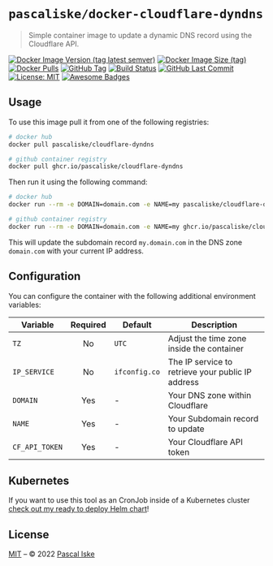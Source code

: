 # `pascaliske/docker-cloudflare-dyndns`

> Simple container image to update a dynamic DNS record using the Cloudflare API.

[![Docker Image Version (tag latest semver)](https://img.shields.io/docker/v/pascaliske/cloudflare-dyndns/latest?style=flat-square)](https://hub.docker.com/r/pascaliske/cloudflare-dyndns) [![Docker Image Size (tag)](https://img.shields.io/docker/image-size/pascaliske/cloudflare-dyndns/latest?style=flat-square)](https://hub.docker.com/r/pascaliske/cloudflare-dyndns) [![Docker Pulls](https://img.shields.io/docker/pulls/pascaliske/cloudflare-dyndns?style=flat-square)](https://hub.docker.com/r/pascaliske/cloudflare-dyndns) [![GitHub Tag](https://img.shields.io/github/v/tag/pascaliske/docker-cloudflare-dyndns?style=flat-square)](https://github.com/pascaliske/docker-cloudflare-dyndns) [![Build Status](https://img.shields.io/github/workflow/status/pascaliske/docker-cloudflare-dyndns/Image/master?label=build&style=flat-square)](https://github.com/pascaliske/docker-cloudflare-dyndns/actions) [![GitHub Last Commit](https://img.shields.io/github/last-commit/pascaliske/docker-cloudflare-dyndns?style=flat-square)](https://github.com/pascaliske/docker-cloudflare-dyndns) [![License: MIT](https://img.shields.io/badge/License-MIT-blue.svg?style=flat-square)](https://opensource.org/licenses/MIT) [![Awesome Badges](https://img.shields.io/badge/badges-awesome-green.svg?style=flat-square)](https://github.com/Naereen/badges)

## Usage

To use this image pull it from one of the following registries:

```bash
# docker hub
docker pull pascaliske/cloudflare-dyndns

# github container registry
docker pull ghcr.io/pascaliske/cloudflare-dyndns
```

Then run it using the following command:

```bash
# docker hub
docker run --rm -e DOMAIN=domain.com -e NAME=my pascaliske/cloudflare-dyndns

# github container registry
docker run --rm -e DOMAIN=domain.com -e NAME=my ghcr.io/pascaliske/cloudflare-dyndns
```

This will update the subdomain record `my.domain.com` in the DNS zone `domain.com` with your current IP address.

## Configuration

You can configure the container with the following additional environment variables:

| Variable       | Required | Default       | Description                                       |
| -------------- | :------: | ------------- | ------------------------------------------------- |
| `TZ`           |    No    | `UTC`         | Adjust the time zone inside the container         |
| `IP_SERVICE`   |    No    | `ifconfig.co` | The IP service to retrieve your public IP address |
| `DOMAIN`       |   Yes    | -             | Your DNS zone within Cloudflare                   |
| `NAME`         |   Yes    | -             | Your Subdomain record to update                   |
| `CF_API_TOKEN` |   Yes    | -             | Your Cloudflare API token                         |

## Kubernetes

If you want to use this tool as an CronJob inside of a Kubernetes cluster [check out my ready to deploy Helm chart](https://charts.pascaliske.dev/charts/cloudflare-dyndns/)!

## License

[MIT](LICENSE.md) – © 2022 [Pascal Iske](https://pascaliske.dev)

